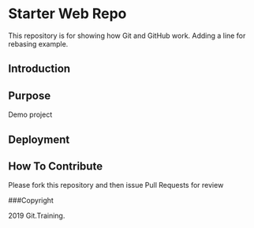 # Starter Web Repo

This repository is for showing how Git and GitHub work. Adding a line for rebasing example.

## Introduction

## Purpose

Demo project

## Deployment

## How To Contribute

Please fork this repository and then issue Pull Requests for review

###Copyright

2019 Git.Training.